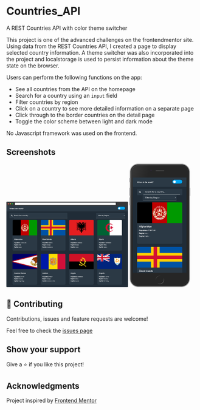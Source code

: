 # Countries_API
A REST Countries API with color theme switcher


This project is one of the advanced challenges on the frontendmentor site. Using data from the REST Countries API, I created a page to display selected country information. A theme switcher was also incorporated into the project and localstorage is used to persist information about the theme state on the browser. 

Users can perform the following functions on the app:

- See all countries from the API on the homepage
- Search for a country using an `input` field
- Filter countries by region
- Click on a country to see more detailed information on a separate page
- Click through to the border countries on the detail page
- Toggle the color scheme between light and dark mode

No Javascript framework was used on the frontend. 

## Screenshots

<img src="./assets/images/desktop.png" alt="desktop" width="320"/>
<img src="./assets/images/mobile.png" alt="mobile" width = "160"/>



## 🤝 Contributing

Contributions, issues and feature requests are welcome!

Feel free to check the [issues page](https://github.com/Praiseikhuria/countries_api/issues)

## Show your support

Give a ⭐️ if you like this project!

## Acknowledgments

Project inspired by [Frontend Mentor](https://www.frontendmentor.io/)

